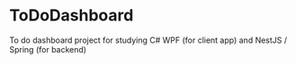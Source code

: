 # ToDoDashboard
To do dashboard project for studying C# WPF (for client app) and NestJS / Spring (for backend)
